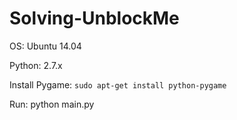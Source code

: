 # Solving-UnblockMe

OS: Ubuntu 14.04

Python: 2.7.x

Install Pygame: `sudo apt-get install python-pygame`



Run: python main.py
